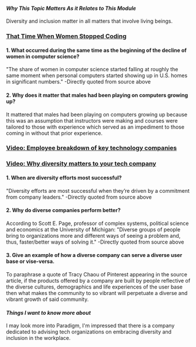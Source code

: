 #### *Why This Topic Matters As it Relates to This Module*
Diversity and inclusion matter in all matters that involve living beings.

### [That Time When Women Stopped Coding](https://www.npr.org/sections/money/2014/10/21/357629765/when-women-stopped-coding)

#### 1. What occurred during the same time as the beginning of the decline of women in computer science?
"The share of women in computer science started falling at roughly the same moment when personal computers started showing up in U.S. homes in significant numbers." -Directly quoted from source above

#### 2. Why does it matter that males had been playing on computers growing up?
It mattered that males had been playing on computers growing up because this was an assumption that instructors were making and courses were tailored to those with experience which served as an impediment to those coming in without that prior experience.

### [Video: Employee breakdown of key technology companies](https://informationisbeautiful.net/visualizations/diversity-in-tech/)
### [Video: Why diversity matters to your tech company](https://www.usatoday.com/story/tech/columnist/2015/07/21/why-diversity-matters-your-tech-company/30419871/)

#### 1. When are diversity efforts most successful?
"Diversity efforts are most successful when they’re driven by a commitment from company leaders." -Directly quoted from source above

#### 2. Why do diverse companies perform better?
According to Scott E. Page, professor of complex systems, political science and economics at the University of Michigan: "Diverse groups of people bring to organizations more and different ways of seeing a problem and, thus, faster/better ways of solving it." -Directly quoted from source above

#### 3. Give an example of how a diverse company can serve a diverse user base or vise-versa.
To paraphrase a quote of Tracy Chaou of Pinterest appearing in the source article, if the products offered by a company are built by people reflective of the diverse cultures, demographics and life experiences of the user base then what makes the community to so vibrant will perpetuate a diverse and vibrant growth of said community.

#### *Things I want to know more about*
I may look more into Paradigm, I'm impressed that there is a company dedicated to advising tech organizations on embracing diversity and inclusion in the workplace.
